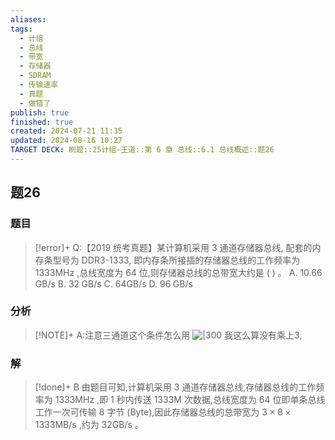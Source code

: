 ```yaml
---
aliases: 
tags:
  - 计组
  - 总线
  - 带宽
  - 存储器
  - SDRAM
  - 传输速率
  - 真题
  - 做错了
publish: true
finished: true
created: 2024-07-21 11:35
updated: 2024-08-16 10:27
TARGET DECK: 刷题::25计组-王道::第 6 章 总线::6.1 总线概述::题26
---
```

## 题26
### 题目
> [!error]+
> Q:【2019 统考真题】某计算机采用 3 通道存储器总线, 配套的内存条型号为 DDR3-1333, 即内存条所接插的存储器总线的工作频率为 ${1333}\mathrm{{MHz}}$ ,总线宽度为 64 位,则存储器总线的总带宽大约是 ( ) 。
> A. ${10.66}\mathrm{\;{GB}}/\mathrm{s}$ B. ${32}\mathrm{\;{GB}}/\mathrm{s}$ C. ${64}\mathrm{{GB}}/\mathrm{s}$ D. ${96}\mathrm{\;{GB}}/\mathrm{s}$
### 分析
> [!NOTE]+
> A:注意三通道这个条件怎么用
> ![|300](https://img.hwenyi.live/202408161028512.webp)
> 我这么算没有乘上3,
### 解
> [!done]+
> B
> 由题目可知,计算机采用 3 通道存储器总线,存储器总线的工作频率为 ${1333}\mathrm{{MHz}}$ ,即 1 秒内传送 ${1333}\mathrm{M}$ 次数据,总线宽度为 64 位即单条总线工作一次可传输 8 字节 (Byte),因此存储器总线的总带宽为 $3 \times  8 \times  {1333}\mathrm{{MB}}/\mathrm{s}$ ,约为 ${32}\mathrm{{GB}}/\mathrm{s}$ 。

